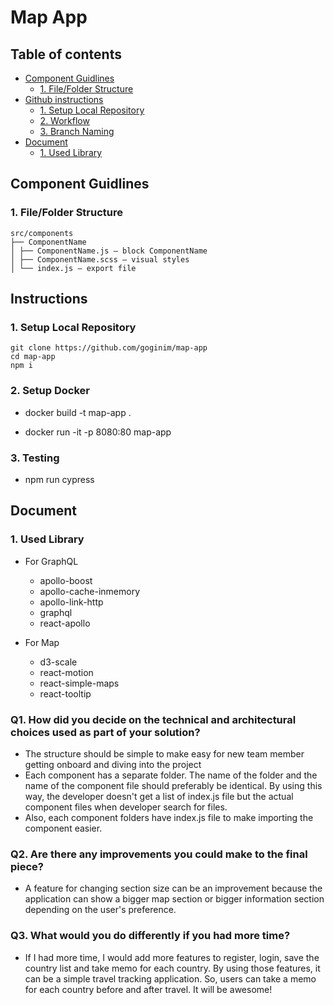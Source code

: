 # Map App

## Table of contents

- [Component Guidlines](#component-guidlines)
  - [1. File/Folder Structure](#1-file-folder-structure)
- [Github instructions](#github-instructions)
  - [1. Setup Local Repository](#1-setup-local-repository)
  - [2. Workflow](#2-setup-docker)
  - [3. Branch Naming](#3-testing)
- [Document](#document)
  - [1. Used Library](#1-used-library)

## Component Guidlines

### 1. File/Folder Structure

```files
src/components
├── ComponentName
│ ├── ComponentName.js — block ComponentName
│ ├── ComponentName.scss — visual styles
│ └── index.js — export file
```

## Instructions

### 1. Setup Local Repository

```git
git clone https://github.com/goginim/map-app
cd map-app
npm i
```

### 2. Setup Docker

- docker build -t map-app .

- docker run -it -p 8080:80 map-app

### 3. Testing

- npm run cypress

## Document

### 1. Used Library

- For GraphQL

  - apollo-boost
  - apollo-cache-inmemory
  - apollo-link-http
  - graphql
  - react-apollo

- For Map
  - d3-scale
  - react-motion
  - react-simple-maps
  - react-tooltip

### Q1. How did you decide on the technical and architectural choices used as part of your solution?

- The structure should be simple to make easy for new team member getting onboard and diving into the project
- Each component has a separate folder. The name of the folder and the name of the component file should preferably be identical. By using this way, the developer doesn't get a list of index.js file but the actual component files when developer search for files.
- Also, each component folders have index.js file to make importing the component easier.

### Q2. Are there any improvements you could make to the final piece?

- A feature for changing section size can be an improvement because the application can show a bigger map section or bigger information section depending on the user's preference.

### Q3. What would you do differently if you had more time?

- If I had more time, I would add more features to register, login, save the country list and take memo for each country. By using those features, it can be a simple travel tracking application. So, users can take a memo for each country before and after travel. It will be awesome!
